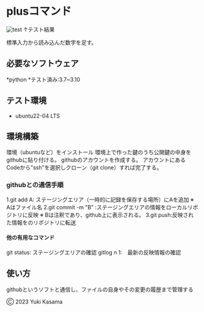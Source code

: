 # plusコマンド
![test](https://github.com/blizzard003/robosys2024/actions/workflows/test.yml/badge.svg)
↑テスト結果

標準入力から読み込んだ数字を足す。

## 必要なソフトウェア
*python
 *テスト済み:3.7~3.10

## テスト環境
* ubuntu22-04 LTS

## 環境構築
環境（ubuntuなど）をインストール
環境上で作った鍵のうち公開鍵の中身をgithubに貼り付ける。
githubのアカウントを作成する。
アカウントにあるCodeから"ssh"を選択しクローン（git clone）すれば完了する。

### githubとの通信手順
1.git add A: ステージングエリア（一時的に記録を保存する場所）にAを追加
※ Aはファイル名
2.git commit -m "B" :ステージングエリアの情報をローカルリポジトリに反映
※ Bは注釈であり、github上に表示される。
3.git push:反映された情報をのリポジトリに転送

#### 他の有用なコマンド
git status: ステージングエリアの確認
gitlog n 1:　最新の反映情報の確認

## 使い方
githubというソフトと通信し、ファイルの自身やその変更の履歴まで管理する


Ⓒ 2023 Yuki Kasama
